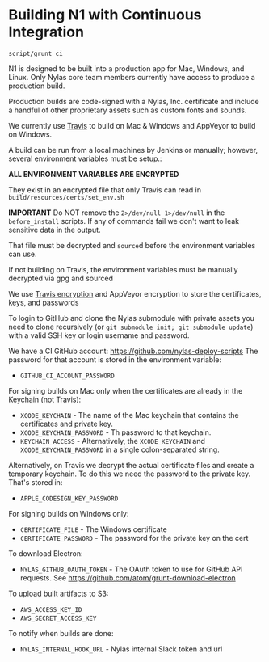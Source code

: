# Building N1 with Continuous Integration

    script/grunt ci

N1 is designed to be built into a production app for Mac, Windows, and Linux.
Only Nylas core team members currently have access to produce a production
build.

Production builds are code-signed with a Nylas, Inc. certificate and include a
handful of other proprietary assets such as custom fonts and sounds.

We currently use [Travis](https://travis-ci.org/nylas/N1) to build on Mac &
Windows and AppVeyor to build on Windows.

A build can be run from a local machines by Jenkins or manually; however,
several environment variables must be setup.:

**ALL ENVIRONMENT VARIABLES ARE ENCRYPTED**

They exist in an encrypted file that only Travis can read in
`build/resources/certs/set_env.sh`

**IMPORTANT** Do NOT remove the `2>/dev/null 1>/dev/null` in the
`before_install` scripts. If any of commands fail we don't want to leak
sensitive data in the output.

That file must be decrypted and `source`d before the environment variables can
use.

If not building on Travis, the environment variables must be manually decrypted
via gpg and sourced

We use [Travis encryption](https://docs.travis-ci.com/user/encrypting-files/)
and AppVeyor encryption to store the certificates, keys, and passwords

To login to GitHub and clone the Nylas submodule with private assets you need
to clone recursively (or `git submodule init; git submodule update`) with a
valid SSH key or login username and password.

We have a CI GitHub account: https://github.com/nylas-deploy-scripts
The password for that account is stored in the environment variable:
- `GITHUB_CI_ACCOUNT_PASSWORD`

For signing builds on Mac only when the certificates are already in the
Keychain (not Travis):
- `XCODE_KEYCHAIN` - The name of the Mac keychain that contains the
  certificates and private key.
- `XCODE_KEYCHAIN_PASSWORD` - Th password to that keychain.
- `KEYCHAIN_ACCESS` - Alternatively, the `XCODE_KEYCHAIN` and
  `XCODE_KEYCHAIN_PASSWORD` in a single colon-separated string.

Alternatively, on Travis we decrypt the actual certificate files and create a
temporary keychain. To do this we need the password to the private key. That's
stored in:
- `APPLE_CODESIGN_KEY_PASSWORD`

For signing builds on Windows only:
- `CERTIFICATE_FILE` - The Windows certificate
- `CERTIFICATE_PASSWORD` - The password for the private key on the cert

To download Electron:
- `NYLAS_GITHUB_OAUTH_TOKEN` - The OAuth token to use for GitHub API requests. See
  https://github.com/atom/grunt-download-electron

To upload built artifacts to S3:
- `AWS_ACCESS_KEY_ID`
- `AWS_SECRET_ACCESS_KEY`

To notify when builds are done:
- `NYLAS_INTERNAL_HOOK_URL` - Nylas internal Slack token and url
